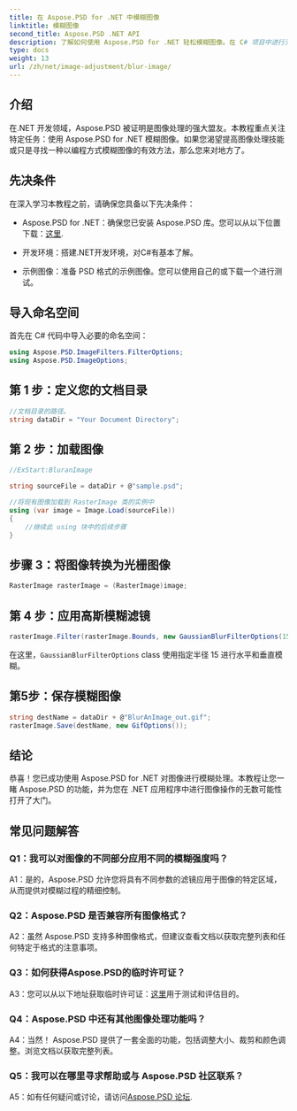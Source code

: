 ```yaml
---
title: 在 Aspose.PSD for .NET 中模糊图像
linktitle: 模糊图像
second_title: Aspose.PSD .NET API
description: 了解如何使用 Aspose.PSD for .NET 轻松模糊图像。在 C# 项目中进行无缝图像操作的分步指南。
type: docs
weight: 13
url: /zh/net/image-adjustment/blur-image/
---
```

## 介绍

在.NET 开发领域，Aspose.PSD 被证明是图像处理的强大盟友。本教程重点关注特定任务：使用 Aspose.PSD for .NET 模糊图像。如果您渴望提高图像处理技能或只是寻找一种以编程方式模糊图像的有效方法，那么您来对地方了。

## 先决条件

在深入学习本教程之前，请确保您具备以下先决条件：

-  Aspose.PSD for .NET：确保您已安装 Aspose.PSD 库。您可以从以下位置下载：[这里](https://releases.aspose.com/psd/net/).

- 开发环境：搭建.NET开发环境，对C#有基本了解。

- 示例图像：准备 PSD 格式的示例图像。您可以使用自己的或下载一个进行测试。

## 导入命名空间

首先在 C# 代码中导入必要的命名空间：

```csharp
using Aspose.PSD.ImageFilters.FilterOptions;
using Aspose.PSD.ImageOptions;
```

## 第 1 步：定义您的文档目录

```csharp
//文档目录的路径。
string dataDir = "Your Document Directory";
```

## 第 2 步：加载图像

```csharp
//ExStart:BluranImage

string sourceFile = dataDir + @"sample.psd";

//将现有图像加载到 RasterImage 类的实例中
using (var image = Image.Load(sourceFile))
{
    //继续此 using 块中的后续步骤
}
```

## 步骤 3：将图像转换为光栅图像

```csharp
RasterImage rasterImage = (RasterImage)image;
```

## 第 4 步：应用高斯模糊滤镜

```csharp
rasterImage.Filter(rasterImage.Bounds, new GaussianBlurFilterOptions(15, 15));
```

在这里，`GaussianBlurFilterOptions` class 使用指定半径 15 进行水平和垂直模糊。

## 第5步：保存模糊图像

```csharp
string destName = dataDir + @"BlurAnImage_out.gif";
rasterImage.Save(destName, new GifOptions());
```

## 结论

恭喜！您已成功使用 Aspose.PSD for .NET 对图像进行模糊处理。本教程让您一睹 Aspose.PSD 的功能，并为您在 .NET 应用程序中进行图像操作的无数可能性打开了大门。

## 常见问题解答

### Q1：我可以对图像的不同部分应用不同的模糊强度吗？

A1：是的，Aspose.PSD 允许您将具有不同参数的滤镜应用于图像的特定区域，从而提供对模糊过程的精细控制。

### Q2：Aspose.PSD 是否兼容所有图像格式？

A2：虽然 Aspose.PSD 支持多种图像格式，但建议查看文档以获取完整列表和任何特定于格式的注意事项。

### Q3：如何获得Aspose.PSD的临时许可证？

 A3：您可以从以下地址获取临时许可证：[这里](https://purchase.aspose.com/temporary-license/)用于测试和评估目的。

### Q4：Aspose.PSD 中还有其他图像处理功能吗？

A4：当然！ Aspose.PSD 提供了一套全面的功能，包括调整大小、裁剪和颜色调整。浏览文档以获取完整列表。

### Q5：我可以在哪里寻求帮助或与 Aspose.PSD 社区联系？

 A5：如有任何疑问或讨论，请访问[Aspose.PSD 论坛](https://forum.aspose.com/c/psd/34).